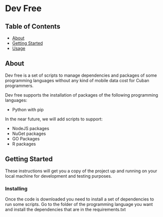 # Dev Free

## Table of Contents

- [About](#about)
- [Getting Started](#getting_started)
- [Usage](#usage)

## About <a name = "about"></a>

Dev free is a set of scripts to manage dependencies and packages of some programming languages without any kind of mobile data cost for Cuban programmers.

Dev free supports the installation of packages of the following programming languages:

- Python with pip

In the near future, we will add scripts to support:

- NodeJS packages
- NuGet packages
- GO Packages
- R packages

## Getting Started <a name = "getting_started"></a>

These instructions will get you a copy of the project up and running on your local machine for development and testing purposes. 


### Installing

Once the code is downloaded you need to install a set of dependencies to run some scripts. Go to the folder of the programming language you want and install the dependencies that are in the requirements.txt

